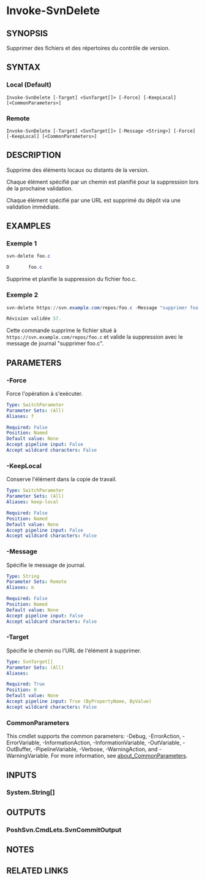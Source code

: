 ﻿---
external help file: PoshSvn.dll-Help.xml
Module Name: PoshSvn
online version: https://www.poshsvn.com/docs/Invoke-SvnDelete/
schema: 2.0.0
---

# Invoke-SvnDelete

## SYNOPSIS
Supprimer des fichiers et des répertoires du contrôle de version.

## SYNTAX

### Local (Default)
```
Invoke-SvnDelete [-Target] <SvnTarget[]> [-Force] [-KeepLocal] [<CommonParameters>]
```

### Remote
```
Invoke-SvnDelete [-Target] <SvnTarget[]> [-Message <String>] [-Force] [-KeepLocal] [<CommonParameters>]
```

## DESCRIPTION
Supprime des éléments locaux ou distants de la version.

Chaque élément spécifié par un chemin est planifié pour la suppression lors de la prochaine validation.

Chaque élément spécifié par une URL est supprimé du dépôt via une validation immédiate.

## EXAMPLES

### Exemple 1
```powershell
svn-delete foo.c

D       foo.c
```

Supprime et planifie la suppression du fichier foo.c.

### Exemple 2
```powershell
svn-delete https://svn.example.com/repos/foo.c -Message "supprimer foo.c"

Révision validée 57.
```

Cette commande supprime le fichier situé à `https://svn.example.com/repos/foo.c` et valide la suppression avec le message de journal "supprimer foo.c".

## PARAMETERS

### -Force
Force l'opération à s'exécuter.

```yaml
Type: SwitchParameter
Parameter Sets: (All)
Aliases: f

Required: False
Position: Named
Default value: None
Accept pipeline input: False
Accept wildcard characters: False
```

### -KeepLocal
Conserve l'élément dans la copie de travail.

```yaml
Type: SwitchParameter
Parameter Sets: (All)
Aliases: keep-local

Required: False
Position: Named
Default value: None
Accept pipeline input: False
Accept wildcard characters: False
```

### -Message
Spécifie le message de journal.

```yaml
Type: String
Parameter Sets: Remote
Aliases: m

Required: False
Position: Named
Default value: None
Accept pipeline input: False
Accept wildcard characters: False
```

### -Target
Spécifie le chemin ou l'URL de l'élément à supprimer.

```yaml
Type: SvnTarget[]
Parameter Sets: (All)
Aliases:

Required: True
Position: 0
Default value: None
Accept pipeline input: True (ByPropertyName, ByValue)
Accept wildcard characters: False
```

### CommonParameters
This cmdlet supports the common parameters: -Debug, -ErrorAction, -ErrorVariable, -InformationAction, -InformationVariable, -OutVariable, -OutBuffer, -PipelineVariable, -Verbose, -WarningAction, and -WarningVariable. For more information, see [about_CommonParameters](http://go.microsoft.com/fwlink/?LinkID=113216).

## INPUTS

### System.String[]

## OUTPUTS

### PoshSvn.CmdLets.SvnCommitOutput

## NOTES

## RELATED LINKS
